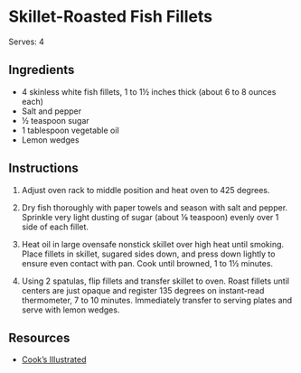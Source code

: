 # Skillet-Roasted Fish Fillets

Serves: 4

## Ingredients

* 4 skinless white fish fillets, 1 to 1½ inches thick (about 6 to 8 ounces each)
* Salt and pepper
* ½ teaspoon sugar
* 1 tablespoon vegetable oil
* Lemon wedges

## Instructions

1. Adjust oven rack to middle position and heat oven to 425 degrees.

2. Dry fish thoroughly with paper towels and season with salt and pepper. Sprinkle very light dusting of sugar (about ⅛ teaspoon) evenly over 1 side of each fillet.

3. Heat oil in large ovensafe nonstick skillet over high heat until smoking. Place fillets in skillet, sugared sides down, and press down lightly to ensure even contact with pan. Cook until browned, 1 to 1½ minutes.

4. Using 2 spatulas, flip fillets and transfer skillet to oven. Roast fillets until centers are just opaque and register 135 degrees on instant-read thermometer, 7 to 10 minutes. Immediately transfer to serving plates and serve with lemon wedges.

## Resources

* [Cook’s Illustrated](http://www.cooksillustrated.com/recipes/5865-skillet-roasted-fish-fillets)
